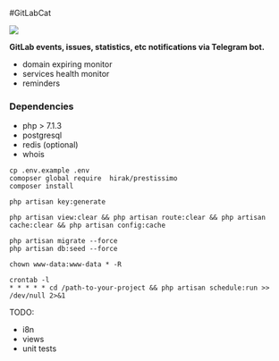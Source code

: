 #GitLabCat

<img src="https://i.pinimg.com/originals/1f/8d/c8/1f8dc89daf04c550f088db37e61415ff.jpg" />


__GitLab events, issues, statistics, etc notifications via Telegram bot.__
+ domain expiring monitor
+ services health monitor
+ reminders
 

### Dependencies

- php > 7.1.3
- postgresql
- redis (optional)
- whois


```
cp .env.example .env
comopser global require  hirak/prestissimo
composer install

php artisan key:generate

php artisan view:clear && php artisan route:clear && php artisan cache:clear && php artisan config:cache

php artisan migrate --force
php artisan db:seed --force

chown www-data:www-data * -R
```

```
crontab -l 
* * * * * cd /path-to-your-project && php artisan schedule:run >> /dev/null 2>&1
```

TODO: 
- i8n
- views
- unit tests